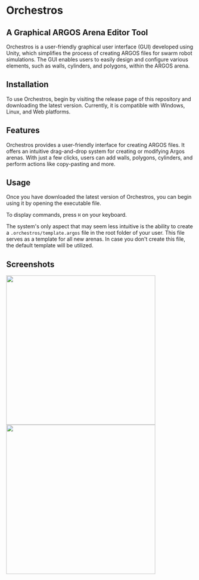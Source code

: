 ﻿# Orchestros

## A Graphical ARGOS Arena Editor Tool

Orchestros is a user-friendly graphical user interface (GUI) developed using Unity, which simplifies the process of
creating ARGOS files for swarm robot simulations. The GUI enables users to easily design and configure various elements,
such as walls, cylinders, and polygons, within the ARGOS arena.

## Installation

To use Orchestros, begin by visiting the release page of this repository and downloading the latest version. Currently,
it is compatible with Windows, Linux, and Web platforms.

## Features

Orchestros provides a user-friendly interface for creating ARGOS files. It offers an intuitive drag-and-drop system for
creating or modifying Argos arenas. With just a few clicks, users can add walls, polygons, cylinders, and perform
actions like copy-pasting and more.

## Usage

Once you have downloaded the latest version of Orchestros, you can begin using it by opening the executable file. 

To display commands, press `H` on your keyboard.

The system's only aspect that may seem less intuitive is the ability to create a `.orchestros/template.argos` file in the root folder of your user. This file serves as a template for all new arenas. In case you don't create this file, the default template will be utilized.

## Screenshots

<img src="https://github.com/Orchestros/orchestros-frontend/blob/main/screenshot_1.png?raw=true" height="400">
<img src="https://github.com/Orchestros/orchestros-frontend/blob/main/screenshot_2.png?raw=true" height="400">